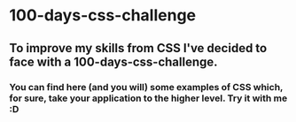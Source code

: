 # 100-days-css-challenge

## To improve my skills from CSS I've decided to face with a 100-days-css-challenge.

### You can find here (and you will) some examples of CSS which, for sure, take your application to the higher level. Try it with me :D
